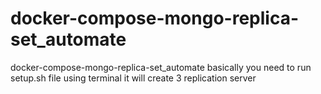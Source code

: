 # docker-compose-mongo-replica-set_automate
docker-compose-mongo-replica-set_automate basically you need to run setup.sh file using terminal it will create 3 replication  server 
